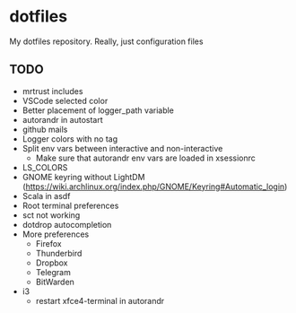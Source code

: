 # dotfiles
My dotfiles repository. Really, just configuration files

## TODO
- mrtrust includes
- VSCode selected color
- Better placement of logger_path variable
- autorandr in autostart
- github mails
- Logger colors with no tag
- Split env vars between interactive and non-interactive
  + Make sure that autorandr env vars are loaded in xsessionrc
- LS_COLORS
- GNOME keyring without LightDM
  (https://wiki.archlinux.org/index.php/GNOME/Keyring#Automatic_login)
- Scala in asdf
- Root terminal preferences
- sct not working
- dotdrop autocompletion
- More preferences
  + Firefox
  + Thunderbird
  + Dropbox
  + Telegram
  + BitWarden
- i3
  + restart xfce4-terminal in autorandr
